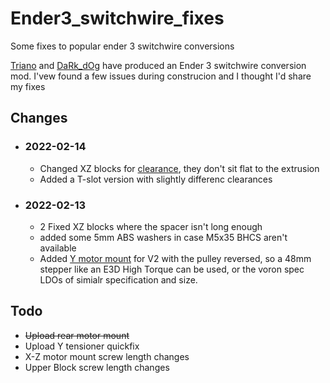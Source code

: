 # Ender3_switchwire_fixes
 Some fixes to popular ender 3 switchwire conversions

 [Triano](https://github.com/walttriano/Ender_3Pro_Switchwire) and [DaRk_dOg](https://github.com/boubounokefalos/Ender_SW) have produced an Ender 3 switchwire conversion mod. I'vew found a few issues during construcion and I thought I'd share my fixes

## Changes

- ### 2022-02-14
  - Changed XZ blocks for [clearance](XZ-blocks/clearance.png), they don't sit flat to the extrusion
  - Added a T-slot version with slightly differenc clearances
- ### 2022-02-13
  - 2 Fixed XZ blocks where the spacer isn't long enough
  - added some 5mm ABS washers in case M5x35 BHCS aren't available
  - Added [Y motor mount](Y-motor/Y-Axis_2022-Feb-12_03-43-32AM-000_CustomizedView12767374662.jpg) for V2 with the pulley reversed, so a 48mm stepper like an E3D High Torque can be used, or the voron spec LDOs of simialr specification and size. 

## Todo
- ~~Upload rear motor mount~~
- Upload Y tensioner quickfix
- X-Z motor mount screw length changes
- Upper Block screw length changes